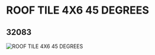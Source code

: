 # ROOF TILE 4X6 45 DEGREES
## 32083
![ROOF TILE 4X6 45 DEGREES](https://lc-www-live-s.legocdn.com/media/bricks/5/2/4116768.jpg)